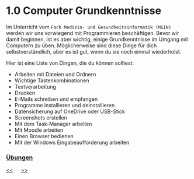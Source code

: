 # 1.0 Computer Grundkenntnisse

Im Unterricht vom `Fach Medizin- und Gesundheitsinformatik (MGIN)`
werden wir uns vorwiegend mit Programmieren beschäftigen.
Bevor wir damit beginnen, ist es aber wichtig, einige Grundkenntnisse im Umgang mit Computern zu üben.
Möglicherweise sind diese Dinge für dich selbstverständlich, aber es ist gut, wenn du sie noch einmal wiederholst.

Hier ist eine Liste von Dingen, die du können solltest:

- Arbeiten mit Dateien und Ordnern
- Wichtige Tastenkombinationen
- Textverarbeitung
- Drucken
- E-Mails schreiben und empfangen
- Programme installieren und deinstallieren
- Datensicherung auf OneDrive oder USB-Stick
- Screenshots erstellen
- Mit dem Task-Manager arbeiten
- Mit Moodle arbeiten
- Einen Browser bedienen
- Mit der Windows Eingabeaufforderung arbeiten

### [Übungen](../uebungen/UE_1.0_ComputerGrundkenntnisse.md) 


[<<](0.0_UeberDiesesSkriptum.md) &emsp; [>>](2.0_ProgrammierenMitPython.md)